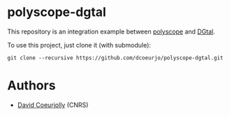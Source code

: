 # polyscope-dgtal

This repository is an integration example between [polyscope](http://polyscope.run) and [DGtal](http://dgtal.org).

To use this project, just clone it (with submodule):

```
git clone --recursive https://github.com/dcoeurjo/polyscope-dgtal.git
```



# Authors

* [David Coeurjolly](http://perso.liris.cnrs.fr/david.coeurjolly) (CNRS)
